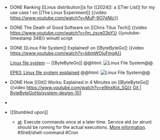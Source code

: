- DONE Ranking [[Linux distribution]]s for [[2024]]: a [[Tier List]] for my use case ! on [[The Linux Experiment]]
  {{video https://www.youtube.com/watch?v=MuP-9O7gNIc}}
- DONE The Death of Good Software on [[Chris Titus Tech]]
  {{video https://www.youtube.com/watch?v=fm_zsce03pY}}
  {{youtube-timestamp 348}} winutil script
- DONE [[Linux File System]] Explained! on [[ByteByteGo]]
  {{video https://www.youtube.com/watch?v=bbmWOjuFmgA}}
  
  [Linux file system](https://www.youtube.com/channel/UCZgt6AzoyjslHTC9dz0UoTw/community?lb=UgkxMZrZhmj1bJdJW55mYcuh91PAPZkGq_Vn) -- [[ByteByteGo]]
  @@html: <img src="https://yt3.ggpht.com/BwlziMBO3L9FJm56nYjCQMiw1-o6wOcV2yKSRBbD5jbTrlUP07ZJXgKDEDaST3OgRcnctMGFy3vrYQ=s2000-nd-v1-rwa" alt="Linux File System" class="vertical-image invert" />@@
  
  [EP63: Linux file system explained](https://blog.bytebytego.com/p/ep63-linux-file-system-explained)
  @@html: <img src="https://substack-post-media.s3.amazonaws.com/public/images/9365b775-7879-478d-b8f4-3ea75a91147d_1344x1536.jpeg" alt="Linux File System" class="vertical-image invert" />@@
- DONE How [[Git]] Works: Explained in 4 Minutes on [[ByteByteGo]]
  {{video https://www.youtube.com/watch?v=e9lnsKot_SQ}}
  [Git | ByteByteGoHq/system-design-101](https://github.com/ByteByteGoHq/system-design-101#git)
-
- [[Stumbled upon]]
	- [at](https://command-not-found.com/at): Execute commands once at a later time. Service atd (or atrun) should be running for the actual executions. [More information](https://manned.org/at). #Shell/shell-command #Cron
